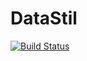 DataStil
========
[![Build Status](https://travis-ci.org/johvik/datastil.png)](https://travis-ci.org/johvik/datastil)
